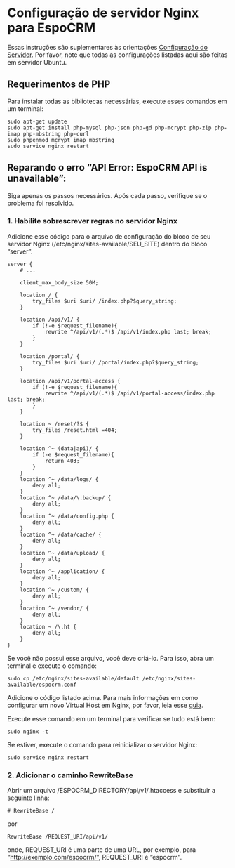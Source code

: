 # Configuração de servidor Nginx para EspoCRM

Essas instruções são suplementares às orientações [Configuração do Servidor](server-configuration.md). Por favor, note que todas as configurações listadas aqui são feitas em servidor Ubuntu.

## Requerimentos de PHP

Para instalar todas as bibliotecas necessárias, execute esses comandos em um terminal:

```
sudo apt-get update
sudo apt-get install php-mysql php-json php-gd php-mcrypt php-zip php-imap php-mbstring php-curl
sudo phpenmod mcrypt imap mbstring
sudo service nginx restart
```

## Reparando o erro “API Error: EspoCRM API is unavailable”:

Siga apenas os passos necessários. Após cada passo, verifique se o problema foi resolvido.

### 1. Habilite sobrescrever regras no servidor Nginx

Adicione esse código para o arquivo de configuração do bloco de seu servidor Nginx (/etc/nginx/sites-available/SEU_SITE) dentro do bloco “server”:

```
server {   
    # ...
    
    client_max_body_size 50M;
    
    location / {
        try_files $uri $uri/ /index.php?$query_string;
    }
 
    location /api/v1/ {
        if (!-e $request_filename){
            rewrite ^/api/v1/(.*)$ /api/v1/index.php last; break;
        }
    }
    
    location /portal/ {
        try_files $uri $uri/ /portal/index.php?$query_string;
    }

    location /api/v1/portal-access {
        if (!-e $request_filename){
            rewrite ^/api/v1/(.*)$ /api/v1/portal-access/index.php last; break;
        }
    }
 
    location ~ /reset/?$ {
        try_files /reset.html =404;
    }
 
    location ^~ (data|api)/ {
        if (-e $request_filename){
            return 403;
        }
    }
    location ^~ /data/logs/ {
        deny all;
    }
    location ^~ /data/\.backup/ {
        deny all;
    }
    location ^~ /data/config.php {
        deny all;
    }
    location ^~ /data/cache/ {
        deny all;
    }
    location ^~ /data/upload/ {
        deny all;
    }
    location ^~ /application/ {
        deny all;
    }
    location ^~ /custom/ {
        deny all;
    }
    location ^~ /vendor/ {
        deny all;
    }
    location ~ /\.ht {
        deny all;
    }
}
```

Se você não possui esse arquivo, você deve criá-lo. Para isso, abra um terminal e execute o comando:

```
sudo cp /etc/nginx/sites-available/default /etc/nginx/sites-available/espocrm.conf
```

Adicione o código listado acima. Para mais informações em como configurar um novo Virtual Host em Nginx, por favor, leia esse [guia](nginx-virtual-host.md).

Execute esse comando em um terminal para verificar se tudo está bem:

```
sudo nginx -t
```

Se estiver, execute o comando para reinicializar o servidor Nginx:

```
sudo service nginx restart
```

### 2. Adicionar o caminho RewriteBase

Abrir um arquivo /ESPOCRM_DIRECTORY/api/v1/.htaccess e substituir a seguinte linha:

```
# RewriteBase /
```
por 

```
RewriteBase /REQUEST_URI/api/v1/
```

onde, REQUEST_URI é uma parte de uma URL, por exemplo, para “http://exemplo.com/espocrm/”, REQUEST_URI é “espocrm”.
